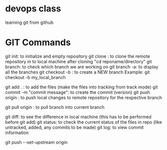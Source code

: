 # devops class
learning git from github

# GIT Commands
git init: to initialize and empty repository
git clone <repo url>: to clone the remote repository in to local machine
after cloning "cd reponame/directory"
git branch: to check which branch we are working on
git branch -a: to display all the branches
git checkout -b <branch name>: to create a NEW branch
Example: git checkout -b my_local_branch

git add . : to add the files (make the files into tracking from track mode)
git commit -m "commit message": to create the commit (version)
git push origin <branch name>: to push local changes to remote repository for the respective branch

git pull origin <branch name>: to pull branch into current branch

git diff: to see the difference in local machine (this has to be performed before git add)
git status: to check the current status of the files in repo (like untracked, added, any commits to be made)
git log: to view commit information

git push --set-upstream origin <branch name>
